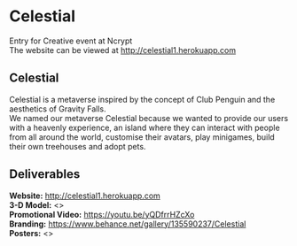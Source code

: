 # Celestial

Entry for Creative event at Ncrypt <br>
The website can be viewed at <http://celestial1.herokuapp.com>

## Celestial

Celestial is a metaverse inspired by the concept of Club Penguin and the aesthetics of Gravity Falls. <br>
We named our metaverse Celestial because we wanted to provide our users with a heavenly experience, an island where they can interact with people from all around the world, customise their avatars, play minigames, build their own treehouses and adopt pets.

## Deliverables 

**Website:** <http://celestial1.herokuapp.com> <br>
**3-D Model:** <> <br>
**Promotional Video:** <https://youtu.be/yQDfrrHZcXo> <br>
**Branding:** <https://www.behance.net/gallery/135590237/Celestial> <br>
**Posters:** <>
